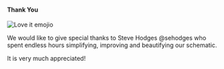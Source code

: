 #### Thank You

![Love it emojio](https://user-images.githubusercontent.com/29146842/111668146-5cee3700-880d-11eb-8757-f7b528ca0a5c.png)

We would like to give special thanks to Steve Hodges @sehodges who spent endless hours simplifying, improving and beautifying our schematic. 

It is very much appreciated!
